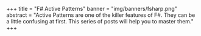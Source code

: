 +++
title = "F# Active Patterns"
banner = "img/banners/fsharp.png" 
abstract = "Active Patterns are one of the killer features of F#. They can be a little confusing at first. This series of posts will help you to master them."
+++
